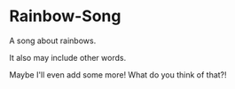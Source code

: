 # Rainbow-Song
A song about rainbows.

It also may include other words.

Maybe I'll even add some more! What do you think of that?!
